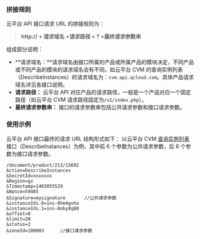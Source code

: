 ### 拼接规则
云平台 API 接口请求 URL 的拼接规则为：
> **http:// + 请求域名 +请求路径 + ? +最终请求参数串**

组成部分说明：
-  **请求域名：**请求域名由接口所属的产品或所属产品的模块决定，不同产品或不同产品的模块的请求域名会有不同，如云平台 CVM 的查询实例列表（DescribeInstances）的请求域名为：`cvm.api.qcloud.com`。具体产品请求域名详见各接口说明。
-  **请求路径：** 云平台 API 对应产品的请求路径，一般是一个产品对应一个固定路径（如云平台 CVM 请求路径固定为`/v2/index.php`）。
- **最终请求参数串：** 接口的请求参数串包括公共请求参数和接口请求参数。

### 使用示例
云平台 API 接口最终的请求 URL 结构形式如下：
以云平台 CVM [查询实例列表](/doc/api/236/1266) 接口（DescribeInstances）为例，其中前 6 个参数为公共请求参数，后 6 个参数为接口请求参数。

```
/document/product/213/15692
Action=DescribeInstances
&SecretId=xxxxxxx
&Region=gz
&Timestamp=1465055529
&Nonce=59485
&Signature=mysignature       //公共请求参数
&instanceIds.0=ins-0hm4gvho
&instanceIds.1=ins-8oby8q00
&offset=0
&limit=20
&status=2
&zoneId=100003      //接口请求参数
```
